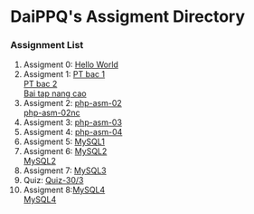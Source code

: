 # DaiPPQ's Assigment Directory

### Assignment List

1. Assigment 0: [Hello World](https://github.com/FASTTRACKSE/FFSE1704_LP3/blob/master/Assignments/DaiPPQ/hello.php)
2. Assigment 1: [PT bac 1](https://github.com/FASTTRACKSE/FFSE1704_LP3/blob/master/Assignments/DaiPPQ/php-asm-01/php-asm-01.php)<br>
                [PT bac 2](https://github.com/FASTTRACKSE/FFSE1704_LP3/blob/master/Assignments/DaiPPQ/php-asm-01/php-asm-01b.php)<br>
                [Bai tap nang cao](https://github.com/FASTTRACKSE/FFSE1704_LP3/blob/master/Assignments/DaiPPQ/php-asm-01/php-asm-01nc.php)
3. Assigment 2: [php-asm-02](https://github.com/FASTTRACKSE/FFSE1704_LP3/blob/master/Assignments/DaiPPQ/php-asm-02/php-asm-02.php)<br>
                [php-asm-02nc](https://github.com/FASTTRACKSE/FFSE1704_LP3/blob/master/Assignments/DaiPPQ/php-asm-02/php-asm-02nc.php)
4. Assigment 3: [php-asm-03](https://github.com/FASTTRACKSE/FFSE1704_LP3/blob/master/Assignments/DaiPPQ/php-asm-03/shop.php)
5. Assigment 4: [php-asm-04](https://github.com/FASTTRACKSE/FFSE1704_LP3/blob/master/Assignments/DaiPPQ/php-asm-04/php-asm-04.php)
6. Assigment 5: [MySQL1](https://github.com/FASTTRACKSE/FFSE1704_LP3/blob/master/Assignments/DaiPPQ/php-asm-05/ffse1704002_mysql_01.sql)
7. Assigment 6: [MySQL2](https://github.com/FASTTRACKSE/FFSE1704_LP3/blob/master/Assignments/DaiPPQ/php-asm-06/ffse1704002_mysql_02.sql)<br>
				[MySQL2](https://github.com/FASTTRACKSE/FFSE1704_LP3/blob/master/Assignments/DaiPPQ/php-asm-06/ffse1704002_mysql_02.txt)
8. Assigment 7: [MySQL3](https://github.com/FASTTRACKSE/FFSE1704_LP3/blob/master/Assignments/DaiPPQ/php-asm-07/ffse1704002_mysql_03.txt)
9. Quiz: [Quiz-30/3](https://github.com/FASTTRACKSE/FFSE1704_LP3/blob/master/Assignments/DaiPPQ/Quiz.xls)
10. Assigment 8:[MySQL4](https://github.com/FASTTRACKSE/FFSE1704_LP3/blob/master/Assignments/DaiPPQ/php-asm-08/ffse1704002_mysql_04.sql)<br>
				[MySQL4](https://github.com/FASTTRACKSE/FFSE1704_LP3/blob/master/Assignments/DaiPPQ/php-asm-08/index.php)